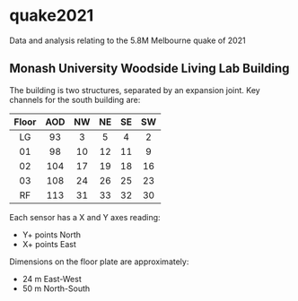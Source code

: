 # quake2021
Data and analysis relating to the 5.8M Melbourne quake of 2021


## Monash University Woodside Living Lab Building
The building is two structures, separated by an expansion joint. Key channels for the south building are:

| Floor | AOD | NW | NE | SE | SW |
|:-----:|:---:|:--:|:--:|:--:|:--:|
|   LG  |  93 |  3 |  5 |  4 |  2 |
|   01  |  98 | 10 | 12 | 11 |  9 |
|   02  | 104 | 17 | 19 | 18 | 16 |
|   03  | 108 | 24 | 26 | 25 | 23 |
|   RF  | 113 | 31 | 33 | 32 | 30 |

Each sensor has a X and Y axes reading:
- Y+ points North
- X+ points East

Dimensions on the floor plate are approximately:
- 24 m East-West
- 50 m North-South

